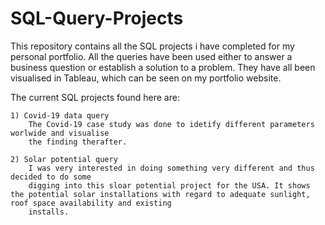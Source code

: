 # SQL-Query-Projects
This repository contains all the SQL projects i have completed for my personal portfolio. All the queries have been used either to answer a business question or establish a solution to a problem. They have all been visualised in Tableau, which can be seen on my portfolio website. 

The current SQL projects found here are:

	1) Covid-19 data query
		The Covid-19 case study was done to idetify different parameters worlwide and visualise
		the finding therafter.

	2) Solar potential query 
		I was very interested in doing something very different and thus decided to do some 
		digging into this sloar potential project for the USA. It shows the potential solar installations with regard to adequate sunlight, roof space availability and existing
		installs.  
